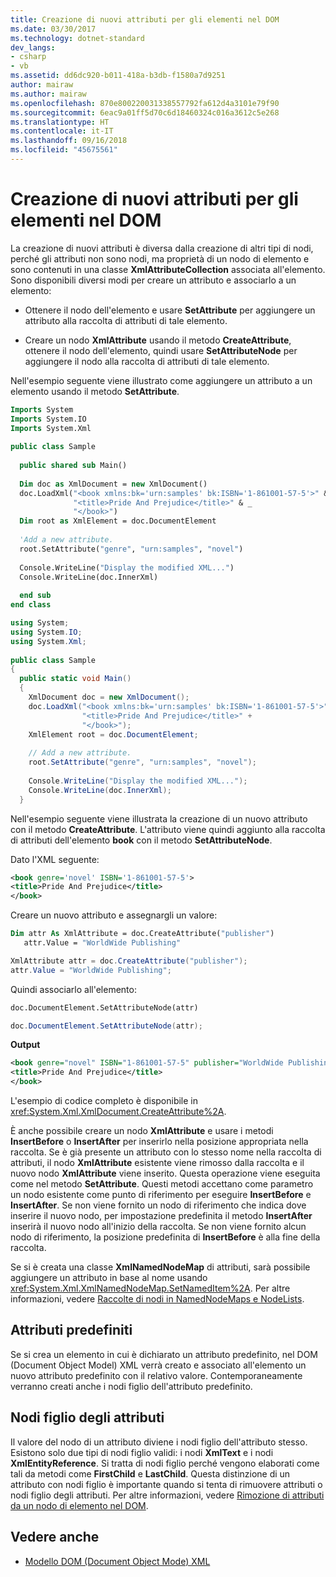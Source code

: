 ```yaml
---
title: Creazione di nuovi attributi per gli elementi nel DOM
ms.date: 03/30/2017
ms.technology: dotnet-standard
dev_langs:
- csharp
- vb
ms.assetid: dd6dc920-b011-418a-b3db-f1580a7d9251
author: mairaw
ms.author: mairaw
ms.openlocfilehash: 870e800220031338557792fa612d4a3101e79f90
ms.sourcegitcommit: 6eac9a01ff5d70c6d18460324c016a3612c5e268
ms.translationtype: HT
ms.contentlocale: it-IT
ms.lasthandoff: 09/16/2018
ms.locfileid: "45675561"
---
```

# <a name="creating-new-attributes-for-elements-in-the-dom"></a>Creazione di nuovi attributi per gli elementi nel DOM
La creazione di nuovi attributi è diversa dalla creazione di altri tipi di nodi, perché gli attributi non sono nodi, ma proprietà di un nodo di elemento e sono contenuti in una classe **XmlAttributeCollection** associata all'elemento. Sono disponibili diversi modi per creare un attributo e associarlo a un elemento:  
  
-   Ottenere il nodo dell'elemento e usare **SetAttribute** per aggiungere un attributo alla raccolta di attributi di tale elemento.  
  
-   Creare un nodo **XmlAttribute** usando il metodo **CreateAttribute**, ottenere il nodo dell'elemento, quindi usare **SetAttributeNode** per aggiungere il nodo alla raccolta di attributi di tale elemento.  
  
 Nell'esempio seguente viene illustrato come aggiungere un attributo a un elemento usando il metodo **SetAttribute**.  
  
```vb  
Imports System  
Imports System.IO  
Imports System.Xml  
  
public class Sample  
  
  public shared sub Main()  
  
  Dim doc as XmlDocument = new XmlDocument()  
  doc.LoadXml("<book xmlns:bk='urn:samples' bk:ISBN='1-861001-57-5'>" & _  
              "<title>Pride And Prejudice</title>" & _  
              "</book>")  
  Dim root as XmlElement = doc.DocumentElement  
  
  'Add a new attribute.  
  root.SetAttribute("genre", "urn:samples", "novel")  
  
  Console.WriteLine("Display the modified XML...")  
  Console.WriteLine(doc.InnerXml)  
  
  end sub  
end class  
```  
  
```csharp  
using System;  
using System.IO;  
using System.Xml;  
  
public class Sample  
{  
  public static void Main()  
  {  
    XmlDocument doc = new XmlDocument();  
    doc.LoadXml("<book xmlns:bk='urn:samples' bk:ISBN='1-861001-57-5'>" +  
                "<title>Pride And Prejudice</title>" +  
                "</book>");  
    XmlElement root = doc.DocumentElement;  
  
    // Add a new attribute.  
    root.SetAttribute("genre", "urn:samples", "novel");  
  
    Console.WriteLine("Display the modified XML...");  
    Console.WriteLine(doc.InnerXml);  
  }  
```  
  
 Nell'esempio seguente viene illustrata la creazione di un nuovo attributo con il metodo **CreateAttribute**. L'attributo viene quindi aggiunto alla raccolta di attributi dell'elemento **book** con il metodo **SetAttributeNode**.  
  
 Dato l'XML seguente:  
  
```xml  
<book genre='novel' ISBN='1-861001-57-5'>  
<title>Pride And Prejudice</title>  
</book>  
```  
  
 Creare un nuovo attributo e assegnargli un valore:  
  
```vb  
Dim attr As XmlAttribute = doc.CreateAttribute("publisher")  
   attr.Value = "WorldWide Publishing"  
```  
  
```csharp  
XmlAttribute attr = doc.CreateAttribute("publisher");  
attr.Value = "WorldWide Publishing";  
```  
  
 Quindi associarlo all'elemento:  
  
```vb  
doc.DocumentElement.SetAttributeNode(attr)  
```  
  
```csharp  
doc.DocumentElement.SetAttributeNode(attr);  
```  
  
 **Output**  
  
```xml  
<book genre="novel" ISBN="1-861001-57-5" publisher="WorldWide Publishing">  
<title>Pride And Prejudice</title>  
</book>  
```  
  
 L'esempio di codice completo è disponibile in <xref:System.Xml.XmlDocument.CreateAttribute%2A>.  
  
 È anche possibile creare un nodo **XmlAttribute** e usare i metodi **InsertBefore** o **InsertAfter** per inserirlo nella posizione appropriata nella raccolta. Se è già presente un attributo con lo stesso nome nella raccolta di attributi, il nodo **XmlAttribute** esistente viene rimosso dalla raccolta e il nuovo nodo **XmlAttribute** viene inserito. Questa operazione viene eseguita come nel metodo **SetAttribute**. Questi metodi accettano come parametro un nodo esistente come punto di riferimento per eseguire **InsertBefore** e **InsertAfter**. Se non viene fornito un nodo di riferimento che indica dove inserire il nuovo nodo, per impostazione predefinita il metodo **InsertAfter** inserirà il nuovo nodo all'inizio della raccolta. Se non viene fornito alcun nodo di riferimento, la posizione predefinita di **InsertBefore** è alla fine della raccolta.  
  
 Se si è creata una classe **XmlNamedNodeMap** di attributi, sarà possibile aggiungere un attributo in base al nome usando <xref:System.Xml.XmlNamedNodeMap.SetNamedItem%2A>. Per altre informazioni, vedere [Raccolte di nodi in NamedNodeMaps e NodeLists](../../../../docs/standard/data/xml/node-collections-in-namednodemaps-and-nodelists.md).  
  
## <a name="default-attributes"></a>Attributi predefiniti  
 Se si crea un elemento in cui è dichiarato un attributo predefinito, nel DOM (Document Object Model) XML verrà creato e associato all'elemento un nuovo attributo predefinito con il relativo valore. Contemporaneamente verranno creati anche i nodi figlio dell'attributo predefinito.  
  
## <a name="attribute-child-nodes"></a>Nodi figlio degli attributi  
 Il valore del nodo di un attributo diviene i nodi figlio dell'attributo stesso. Esistono solo due tipi di nodi figlio validi: i nodi **XmlText** e i nodi **XmlEntityReference**. Si tratta di nodi figlio perché vengono elaborati come tali da metodi come **FirstChild** e **LastChild**. Questa distinzione di un attributo con nodi figlio è importante quando si tenta di rimuovere attributi o nodi figlio degli attributi. Per altre informazioni, vedere [Rimozione di attributi da un nodo di elemento nel DOM](../../../../docs/standard/data/xml/removing-attributes-from-an-element-node-in-the-dom.md).  
  
## <a name="see-also"></a>Vedere anche

- [Modello DOM (Document Object Mode) XML](../../../../docs/standard/data/xml/xml-document-object-model-dom.md)
